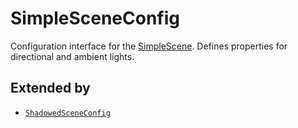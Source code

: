 # SimpleSceneConfig

Configuration interface for the [SimpleScene](../classes/SimpleScene.md). Defines properties for directional and ambient lights.

## Extended by

- [`ShadowedSceneConfig`](ShadowedSceneConfig.md)
